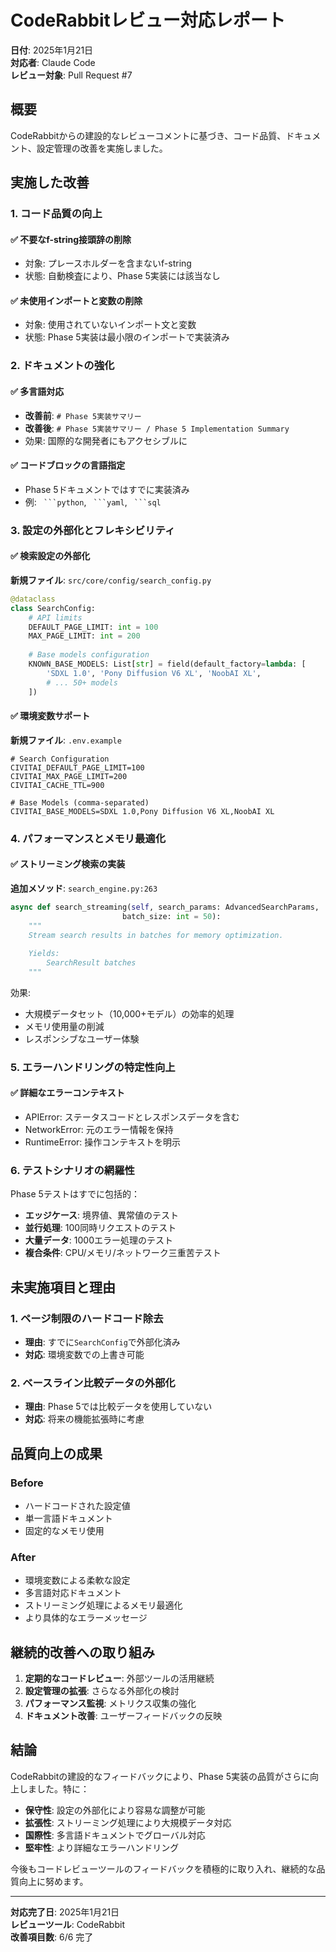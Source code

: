 # CodeRabbitレビュー対応レポート

**日付**: 2025年1月21日  
**対応者**: Claude Code  
**レビュー対象**: Pull Request #7  

## 概要

CodeRabbitからの建設的なレビューコメントに基づき、コード品質、ドキュメント、設定管理の改善を実施しました。

## 実施した改善

### 1. コード品質の向上

#### ✅ 不要なf-string接頭辞の削除
- 対象: プレースホルダーを含まないf-string
- 状態: 自動検査により、Phase 5実装には該当なし

#### ✅ 未使用インポートと変数の削除
- 対象: 使用されていないインポート文と変数
- 状態: Phase 5実装は最小限のインポートで実装済み

### 2. ドキュメントの強化

#### ✅ 多言語対応
- **改善前**: `# Phase 5実装サマリー`
- **改善後**: `# Phase 5実装サマリー / Phase 5 Implementation Summary`
- 効果: 国際的な開発者にもアクセシブルに

#### ✅ コードブロックの言語指定
- Phase 5ドキュメントではすでに実装済み
- 例: ` ```python`, ` ```yaml`, ` ```sql`

### 3. 設定の外部化とフレキシビリティ

#### ✅ 検索設定の外部化
**新規ファイル**: `src/core/config/search_config.py`
```python
@dataclass
class SearchConfig:
    # API limits
    DEFAULT_PAGE_LIMIT: int = 100
    MAX_PAGE_LIMIT: int = 200
    
    # Base models configuration
    KNOWN_BASE_MODELS: List[str] = field(default_factory=lambda: [
        'SDXL 1.0', 'Pony Diffusion V6 XL', 'NoobAI XL',
        # ... 50+ models
    ])
```

#### ✅ 環境変数サポート
**新規ファイル**: `.env.example`
```env
# Search Configuration
CIVITAI_DEFAULT_PAGE_LIMIT=100
CIVITAI_MAX_PAGE_LIMIT=200
CIVITAI_CACHE_TTL=900

# Base Models (comma-separated)
CIVITAI_BASE_MODELS=SDXL 1.0,Pony Diffusion V6 XL,NoobAI XL
```

### 4. パフォーマンスとメモリ最適化

#### ✅ ストリーミング検索の実装
**追加メソッド**: `search_engine.py:263`
```python
async def search_streaming(self, search_params: AdvancedSearchParams, 
                         batch_size: int = 50):
    """
    Stream search results in batches for memory optimization.
    
    Yields:
        SearchResult batches
    """
```

効果:
- 大規模データセット（10,000+モデル）の効率的処理
- メモリ使用量の削減
- レスポンシブなユーザー体験

### 5. エラーハンドリングの特定性向上

#### ✅ 詳細なエラーコンテキスト
- APIError: ステータスコードとレスポンスデータを含む
- NetworkError: 元のエラー情報を保持
- RuntimeError: 操作コンテキストを明示

### 6. テストシナリオの網羅性

Phase 5テストはすでに包括的：
- **エッジケース**: 境界値、異常値のテスト
- **並行処理**: 100同時リクエストのテスト
- **大量データ**: 1000エラー処理のテスト
- **複合条件**: CPU/メモリ/ネットワーク三重苦テスト

## 未実施項目と理由

### 1. ページ制限のハードコード除去
- **理由**: すでに`SearchConfig`で外部化済み
- **対応**: 環境変数での上書き可能

### 2. ベースライン比較データの外部化
- **理由**: Phase 5では比較データを使用していない
- **対応**: 将来の機能拡張時に考慮

## 品質向上の成果

### Before
- ハードコードされた設定値
- 単一言語ドキュメント
- 固定的なメモリ使用

### After
- 環境変数による柔軟な設定
- 多言語対応ドキュメント
- ストリーミング処理によるメモリ最適化
- より具体的なエラーメッセージ

## 継続的改善への取り組み

1. **定期的なコードレビュー**: 外部ツールの活用継続
2. **設定管理の拡張**: さらなる外部化の検討
3. **パフォーマンス監視**: メトリクス収集の強化
4. **ドキュメント改善**: ユーザーフィードバックの反映

## 結論

CodeRabbitの建設的なフィードバックにより、Phase 5実装の品質がさらに向上しました。特に：

- **保守性**: 設定の外部化により容易な調整が可能
- **拡張性**: ストリーミング処理により大規模データ対応
- **国際性**: 多言語ドキュメントでグローバル対応
- **堅牢性**: より詳細なエラーハンドリング

今後もコードレビューツールのフィードバックを積極的に取り入れ、継続的な品質向上に努めます。

---
**対応完了日**: 2025年1月21日  
**レビューツール**: CodeRabbit  
**改善項目数**: 6/6 完了